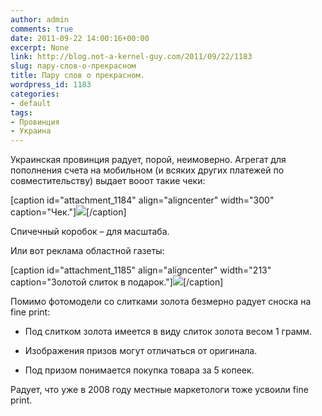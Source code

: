 ```yaml
---
author: admin
comments: true
date: 2011-09-22 14:00:16+00:00
excerpt: None
link: http://blog.not-a-kernel-guy.com/2011/09/22/1183
slug: пару-слов-о-прекрасном
title: Пару слов о прекрасном.
wordpress_id: 1183
categories:
- default
tags:
- Провинция
- Украина
---
```


Украинская провинция радует, порой, неимоверно. Агрегат для пополнения счета на мобильном (и всяких других платежей по совместительству) выдает вооот такие чеки:

[caption id="attachment_1184" align="aligncenter" width="300" caption="Чек."][![](http://blog.not-a-kernel-guy.com/wp-content/uploads/2011/09/IMG_7334-300x267.jpg)](http://blog.not-a-kernel-guy.com/wp-content/uploads/2011/09/IMG_7334.jpg)[/caption]

Спичечный коробок – для масштаба.

Или вот реклама областной газеты:

[caption id="attachment_1185" align="aligncenter" width="213" caption="Золотой слиток в подарок."][![](http://blog.not-a-kernel-guy.com/wp-content/uploads/2011/09/2011-09-21-11.21.49-213x300.jpg)](http://blog.not-a-kernel-guy.com/wp-content/uploads/2011/09/2011-09-21-11.21.49.jpg)[/caption]

Помимо фотомодели со слитками золота безмерно радует сноска на fine print:




	
  * Под слитком золота имеется в виду слиток золота весом 1 грамм.

	
  * Изображения призов могут отличаться от оригинала.

	
  * Под призом понимается покупка товара за 5 копеек.



Радует, что уже в 2008 году местные маркетологи тоже усвоили fine print.

